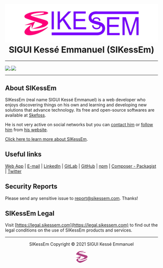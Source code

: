 <div align="center">
  <h1><a href="https://sikessem.com/" title="Go to SIKessEm website"><img src="SIKessEm-logo.png" alt="SIKessEm logo"/></a><br/>SIGUI Kessé Emmanuel (SIKessEm)</h1>
</div>

***

<a href="https://foss.sikessem.com/" target="_blank" title="The SIKessEm Free and Open-Source Software">
<img align="center" src="https://github-readme-stats.vercel.app/api?username=SIKessEm&count_private=true&show_icons=true&include_all_commits=true&theme=tokyonight" />
</a>
<a href="https://foss.sikessem.com/" target="_blank" title="The SIKessEm Free and Open-Source Software">
<img align="center" src="https://github-readme-stats.vercel.app/api/top-langs/?username=SIKessEm&layout=compact&theme=tokyonight" />
</a>

***

## About SIKessEm

SIKessEm (real name SIGUI Kessé Emmanuel) is a web developer who enjoys discovering things on his own and learning and developing new solutions that advance technology.
Its free and open-source softwares are available at [Skefoss](https://foss.sikessem.com).

He is not very active on social networks but you can [contact him](https://sikessem.com/contact) or [follow him](https://sikessem.com/follow) from [his website](https://sikessem.com).

[Click here to learn more about SIKessEm](https://about.sikessem.com).


## Useful links

[Web App](https://app.sikessem.com) | [E-mail](mailto:developer@sikessem.com) | [LinkedIn](https://linkedin.com/in/SIKessEm) | [GitLab](https://gitlab.com/SIKessEm) | [GitHub](https://github.com/SIKessEm) | [npm](https://npmjs.org/~sikessem) | [Composer - Packagist](https://packagist.org/users/SIKessEm) | [Twitter](https://twitter.com/Ske_Developer)


## Security Reports

Please send any sensitive issue to [report@sikessem.com](mailto:report@sikessem.com). Thanks!


## SIKessEm Legal

Visit [https://legal.sikessem.com](https://legal.sikessem.com) to find out the legal conditions on the use of SIKessEm products and services.

***

<div align="center">
  <p>SIKessEm  Copyright &#169; 2021  SIGUI Kessé Emmanuel</p>
  <p><a href="https://sikessem.com/" title="Go to SIKessEm website"><img src="SIKessEm-icon.png" width="40px" height="40px" alt="SIKessEm icon" style="border-radius:50%;"/></a></p>
</div>
